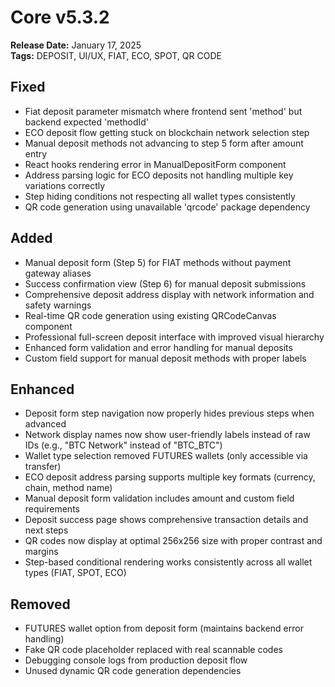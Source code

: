 # Core v5.3.2
**Release Date:** January 17, 2025  
**Tags:** DEPOSIT, UI/UX, FIAT, ECO, SPOT, QR CODE

## Fixed
- Fiat deposit parameter mismatch where frontend sent 'method' but backend expected 'methodId'
- ECO deposit flow getting stuck on blockchain network selection step
- Manual deposit methods not advancing to step 5 form after amount entry
- React hooks rendering error in ManualDepositForm component
- Address parsing logic for ECO deposits not handling multiple key variations correctly
- Step hiding conditions not respecting all wallet types consistently
- QR code generation using unavailable 'qrcode' package dependency

## Added
- Manual deposit form (Step 5) for FIAT methods without payment gateway aliases
- Success confirmation view (Step 6) for manual deposit submissions
- Comprehensive deposit address display with network information and safety warnings
- Real-time QR code generation using existing QRCodeCanvas component
- Professional full-screen deposit interface with improved visual hierarchy
- Enhanced form validation and error handling for manual deposits
- Custom field support for manual deposit methods with proper labels

## Enhanced
- Deposit form step navigation now properly hides previous steps when advanced
- Network display names now show user-friendly labels instead of raw IDs (e.g., "BTC Network" instead of "BTC_BTC")
- Wallet type selection removed FUTURES wallets (only accessible via transfer)
- ECO deposit address parsing supports multiple key formats (currency, chain, method name)
- Manual deposit form validation includes amount and custom field requirements
- Deposit success page shows comprehensive transaction details and next steps
- QR codes now display at optimal 256x256 size with proper contrast and margins
- Step-based conditional rendering works consistently across all wallet types (FIAT, SPOT, ECO)

## Removed
- FUTURES wallet option from deposit form (maintains backend error handling)
- Fake QR code placeholder replaced with real scannable codes
- Debugging console logs from production deposit flow
- Unused dynamic QR code generation dependencies 